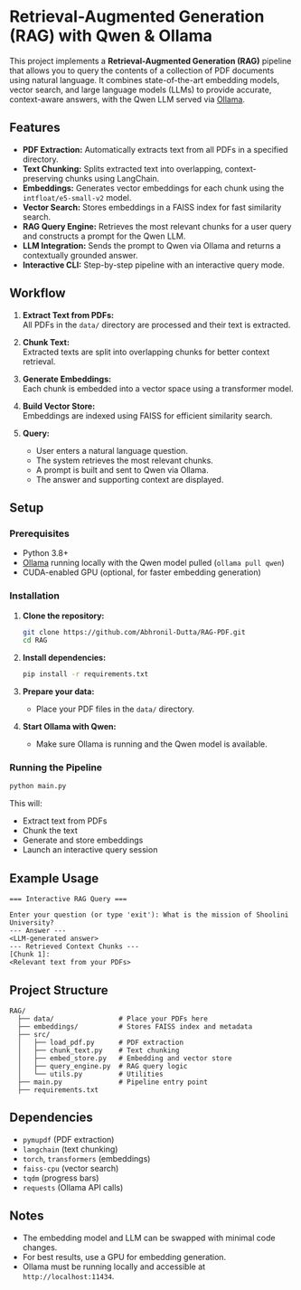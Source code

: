 # Retrieval-Augmented Generation (RAG) with Qwen & Ollama

This project implements a **Retrieval-Augmented Generation (RAG)** pipeline that allows you to query the contents of a collection of PDF documents using natural language. It combines state-of-the-art embedding models, vector search, and large language models (LLMs) to provide accurate, context-aware answers, with the Qwen LLM served via [Ollama](https://ollama.com/).

## Features

- **PDF Extraction:** Automatically extracts text from all PDFs in a specified directory.
- **Text Chunking:** Splits extracted text into overlapping, context-preserving chunks using LangChain.
- **Embeddings:** Generates vector embeddings for each chunk using the `intfloat/e5-small-v2` model.
- **Vector Search:** Stores embeddings in a FAISS index for fast similarity search.
- **RAG Query Engine:** Retrieves the most relevant chunks for a user query and constructs a prompt for the Qwen LLM.
- **LLM Integration:** Sends the prompt to Qwen via Ollama and returns a contextually grounded answer.
- **Interactive CLI:** Step-by-step pipeline with an interactive query mode.

## Workflow

1. **Extract Text from PDFs:**  
   All PDFs in the `data/` directory are processed and their text is extracted.

2. **Chunk Text:**  
   Extracted texts are split into overlapping chunks for better context retrieval.

3. **Generate Embeddings:**  
   Each chunk is embedded into a vector space using a transformer model.

4. **Build Vector Store:**  
   Embeddings are indexed using FAISS for efficient similarity search.

5. **Query:**
   - User enters a natural language question.
   - The system retrieves the most relevant chunks.
   - A prompt is built and sent to Qwen via Ollama.
   - The answer and supporting context are displayed.

## Setup

### Prerequisites

- Python 3.8+
- [Ollama](https://ollama.com/) running locally with the Qwen model pulled (`ollama pull qwen`)
- CUDA-enabled GPU (optional, for faster embedding generation)

### Installation

1. **Clone the repository:**

   ```bash
   git clone https://github.com/Abhronil-Dutta/RAG-PDF.git
   cd RAG
   ```

2. **Install dependencies:**

   ```bash
   pip install -r requirements.txt
   ```

3. **Prepare your data:**

   - Place your PDF files in the `data/` directory.

4. **Start Ollama with Qwen:**
   - Make sure Ollama is running and the Qwen model is available.

### Running the Pipeline

```bash
python main.py
```

This will:

- Extract text from PDFs
- Chunk the text
- Generate and store embeddings
- Launch an interactive query session

## Example Usage

```
=== Interactive RAG Query ===

Enter your question (or type 'exit'): What is the mission of Shoolini University?
--- Answer ---
<LLM-generated answer>
--- Retrieved Context Chunks ---
[Chunk 1]:
<Relevant text from your PDFs>
```

## Project Structure

```
RAG/
  ├── data/                # Place your PDFs here
  ├── embeddings/          # Stores FAISS index and metadata
  ├── src/
  │   ├── load_pdf.py      # PDF extraction
  │   ├── chunk_text.py    # Text chunking
  │   ├── embed_store.py   # Embedding and vector store
  │   ├── query_engine.py  # RAG query logic
  │   └── utils.py         # Utilities
  ├── main.py              # Pipeline entry point
  ├── requirements.txt
```

## Dependencies

- `pymupdf` (PDF extraction)
- `langchain` (text chunking)
- `torch`, `transformers` (embeddings)
- `faiss-cpu` (vector search)
- `tqdm` (progress bars)
- `requests` (Ollama API calls)

## Notes

- The embedding model and LLM can be swapped with minimal code changes.
- For best results, use a GPU for embedding generation.
- Ollama must be running locally and accessible at `http://localhost:11434`.
